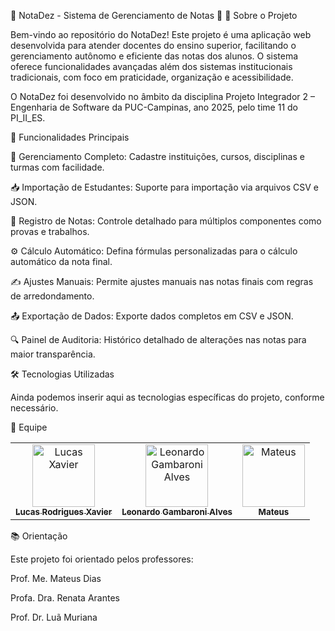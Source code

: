🌟 NotaDez - Sistema de Gerenciamento de Notas 🌟
🏢 Sobre o Projeto

Bem-vindo ao repositório do NotaDez! Este projeto é uma aplicação web desenvolvida para atender docentes do ensino superior, facilitando o gerenciamento autônomo e eficiente das notas dos alunos. O sistema oferece funcionalidades avançadas além dos sistemas institucionais tradicionais, com foco em praticidade, organização e acessibilidade.

O NotaDez foi desenvolvido no âmbito da disciplina Projeto Integrador 2 – Engenharia de Software da PUC-Campinas, ano 2025, pelo time 11 do PI_II_ES.

🚀 Funcionalidades Principais

🏫 Gerenciamento Completo: Cadastre instituições, cursos, disciplinas e turmas com facilidade.

📥 Importação de Estudantes: Suporte para importação via arquivos CSV e JSON.

📝 Registro de Notas: Controle detalhado para múltiplos componentes como provas e trabalhos.

⚙️ Cálculo Automático: Defina fórmulas personalizadas para o cálculo automático da nota final.

✍️ Ajustes Manuais: Permite ajustes manuais nas notas finais com regras de arredondamento.

📤 Exportação de Dados: Exporte dados completos em CSV e JSON.

🔍 Painel de Auditoria: Histórico detalhado de alterações nas notas para maior transparência.

🛠 Tecnologias Utilizadas

Ainda podemos inserir aqui as tecnologias específicas do projeto, conforme necessário.

👥 Equipe
<table> <tr> <td align="center"> <a href="https://github.com/lucaxaviers"> <img src="https://avatars.githubusercontent.com/lucaxaviers" width="100px;" alt="Lucas Xavier"/> <br /> <sub> <b>Lucas Rodrigues Xavier</b> </sub> </a> </td> <td align="center"> <a href="https://github.com/Leo-Alves123"> <img src="https://avatars.githubusercontent.com/Leo-Alves123" width="100px;" alt="Leonardo Gambaroni Alves"/> <br /> <sub> <b>Leonardo Gambaroni Alves</b> </sub> </a> </td> <td align="center"> <a href="https://github.com/mateusor"> <img src="https://avatars.githubusercontent.com/mateusor" width="100px;" alt="Mateus"/> <br /> <sub> <b>Mateus</b> </sub> </a> </td> </tr> </table>
📚 Orientação

Este projeto foi orientado pelos professores:

Prof. Me. Mateus Dias

Profa. Dra. Renata Arantes

Prof. Dr. Luã Muriana
